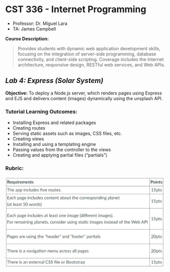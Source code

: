 # CST 336 - Internet Programming
- Professor: Dr. Miguel Lara
- TA: James Campbell

**Course Description:**
> Provides students with dynamic web application development skills, focusing on the integration of server-side programming, database connectivity, and client-side scripting. Coverage includes the Internet architecture, responsive design, RESTful web services, and Web APIs. 

## *Lab 4: Express (Solar System)*

**Objective:** To deploy a Node.js server, which renders pages using Express and EJS and delivers content (images) dynamically using the unsplash API.

### Tutorial Learning Outcomes:
- Installing Express and related packages
- Creating routes
- Serving static assets such as images, CSS files, etc.
- Creating views
- Installing and using a templating engine
- Passing values from the controller to the views
- Creating and applying partial files (“partials”)

### Rubric:
![rubric](/documentation/rubric.jpg)
